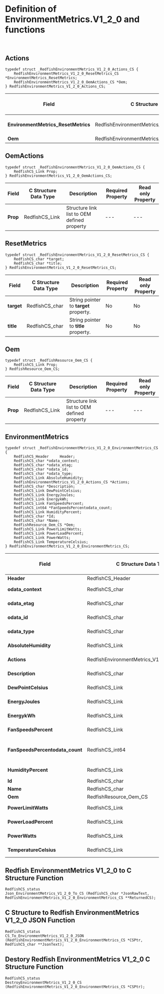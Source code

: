 # Definition of EnvironmentMetrics.V1_2_0 and functions<br><br>

## Actions
    typedef struct _RedfishEnvironmentMetrics_V1_2_0_Actions_CS {
        RedfishEnvironmentMetrics_V1_2_0_ResetMetrics_CS *EnvironmentMetrics_ResetMetrics;
        RedfishEnvironmentMetrics_V1_2_0_OemActions_CS *Oem;
    } RedfishEnvironmentMetrics_V1_2_0_Actions_CS;

|Field |C Structure Data Type|Description |Required Property|Read only Property
| ---  | --- | --- | --- | ---
|**EnvironmentMetrics_ResetMetrics**|RedfishEnvironmentMetrics_V1_2_0_ResetMetrics_CS| Structure points to **#EnvironmentMetrics.ResetMetrics** property.| No| No
|**Oem**|RedfishEnvironmentMetrics_V1_2_0_OemActions_CS| Structure points to **Oem** property.| No| No


## OemActions
    typedef struct _RedfishEnvironmentMetrics_V1_2_0_OemActions_CS {
        RedfishCS_Link Prop;
    } RedfishEnvironmentMetrics_V1_2_0_OemActions_CS;

|Field |C Structure Data Type|Description |Required Property|Read only Property
| ---  | --- | --- | --- | ---
|**Prop**|RedfishCS_Link| Structure link list to OEM defined property| ---| ---


## ResetMetrics
    typedef struct _RedfishEnvironmentMetrics_V1_2_0_ResetMetrics_CS {
        RedfishCS_char *target;
        RedfishCS_char *title;
    } RedfishEnvironmentMetrics_V1_2_0_ResetMetrics_CS;

|Field |C Structure Data Type|Description |Required Property|Read only Property
| ---  | --- | --- | --- | ---
|**target**|RedfishCS_char| String pointer to **target** property.| No| No
|**title**|RedfishCS_char| String pointer to **title** property.| No| No


## Oem
    typedef struct _RedfishResource_Oem_CS {
        RedfishCS_Link Prop;
    } RedfishResource_Oem_CS;

|Field |C Structure Data Type|Description |Required Property|Read only Property
| ---  | --- | --- | --- | ---
|**Prop**|RedfishCS_Link| Structure link list to OEM defined property| ---| ---


## EnvironmentMetrics
    typedef struct _RedfishEnvironmentMetrics_V1_2_0_EnvironmentMetrics_CS {
        RedfishCS_Header     Header;
        RedfishCS_char *odata_context;
        RedfishCS_char *odata_etag;
        RedfishCS_char *odata_id;
        RedfishCS_char *odata_type;
        RedfishCS_Link AbsoluteHumidity;
        RedfishEnvironmentMetrics_V1_2_0_Actions_CS *Actions;
        RedfishCS_char *Description;
        RedfishCS_Link DewPointCelsius;
        RedfishCS_Link EnergyJoules;
        RedfishCS_Link EnergykWh;
        RedfishCS_Link FanSpeedsPercent;
        RedfishCS_int64 *FanSpeedsPercentodata_count;
        RedfishCS_Link HumidityPercent;
        RedfishCS_char *Id;
        RedfishCS_char *Name;
        RedfishResource_Oem_CS *Oem;
        RedfishCS_Link PowerLimitWatts;
        RedfishCS_Link PowerLoadPercent;
        RedfishCS_Link PowerWatts;
        RedfishCS_Link TemperatureCelsius;
    } RedfishEnvironmentMetrics_V1_2_0_EnvironmentMetrics_CS;

|Field |C Structure Data Type|Description |Required Property|Read only Property
| ---  | --- | --- | --- | ---
|**Header**|RedfishCS_Header|Redfish C structure header|---|---
|**odata_context**|RedfishCS_char| String pointer to **@odata.context** property.| No| No
|**odata_etag**|RedfishCS_char| String pointer to **@odata.etag** property.| No| No
|**odata_id**|RedfishCS_char| String pointer to **@odata.id** property.| Yes| No
|**odata_type**|RedfishCS_char| String pointer to **@odata.type** property.| Yes| No
|**AbsoluteHumidity**|RedfishCS_Link| Structure link list to **AbsoluteHumidity** property.| No| No
|**Actions**|RedfishEnvironmentMetrics_V1_2_0_Actions_CS| Structure points to **Actions** property.| No| No
|**Description**|RedfishCS_char| String pointer to **Description** property.| No| Yes
|**DewPointCelsius**|RedfishCS_Link| Structure link list to **DewPointCelsius** property.| No| No
|**EnergyJoules**|RedfishCS_Link| Structure link list to **EnergyJoules** property.| No| No
|**EnergykWh**|RedfishCS_Link| Structure link list to **EnergykWh** property.| No| No
|**FanSpeedsPercent**|RedfishCS_Link| Structure link list to **FanSpeedsPercent** property.| No| No
|**FanSpeedsPercentodata_count**|RedfishCS_int64| 64-bit long long interger pointer to **FanSpeedsPercent@odata.count** property.| No| No
|**HumidityPercent**|RedfishCS_Link| Structure link list to **HumidityPercent** property.| No| No
|**Id**|RedfishCS_char| String pointer to **Id** property.| Yes| Yes
|**Name**|RedfishCS_char| String pointer to **Name** property.| Yes| Yes
|**Oem**|RedfishResource_Oem_CS| Structure points to **Oem** property.| No| No
|**PowerLimitWatts**|RedfishCS_Link| Structure link list to **PowerLimitWatts** property.| No| No
|**PowerLoadPercent**|RedfishCS_Link| Structure link list to **PowerLoadPercent** property.| No| No
|**PowerWatts**|RedfishCS_Link| Structure link list to **PowerWatts** property.| No| No
|**TemperatureCelsius**|RedfishCS_Link| Structure link list to **TemperatureCelsius** property.| No| No
## Redfish EnvironmentMetrics V1_2_0 to C Structure Function
    RedfishCS_status
    Json_EnvironmentMetrics_V1_2_0_To_CS (RedfishCS_char *JsonRawText, RedfishEnvironmentMetrics_V1_2_0_EnvironmentMetrics_CS **ReturnedCS);

## C Structure to Redfish EnvironmentMetrics V1_2_0 JSON Function
    RedfishCS_status
    CS_To_EnvironmentMetrics_V1_2_0_JSON (RedfishEnvironmentMetrics_V1_2_0_EnvironmentMetrics_CS *CSPtr, RedfishCS_char **JsonText);

## Destory Redfish EnvironmentMetrics V1_2_0 C Structure Function
    RedfishCS_status
    DestroyEnvironmentMetrics_V1_2_0_CS (RedfishEnvironmentMetrics_V1_2_0_EnvironmentMetrics_CS *CSPtr);

